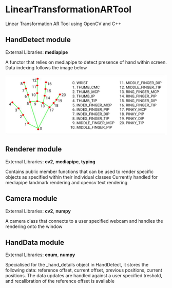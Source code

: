 # LinearTransformationARTool
Linear Transformation AR Tool using OpenCV and C++

## HandDetect module
External Libraries: **mediapipe**

A functor that relies on mediapipe to detect presence of hand within screen. Data indexing follows the image below

![Hand_Reference](hand_reference.png)

## Renderer module
External Libraries: **cv2**, **mediapipe**, **typing**

Contains public member functions that can be used to render specific objects as specified within their individual classes
Currently handled for mediapipe landmark rendering and opencv text rendering

## Camera module
External Libraries: **cv2**, **numpy**

A camera class that connects to a user specified webcam and handles the rendering onto the window

## HandData module
External Libraries:  **enum**, **numpy**

Specialised for the _hand_details object in HandDetect, it stores the following data: reference offset, current offset, previous positions, current positions. The data updates are handled against a user specified treshold, and recalibration of the reference offset is available
